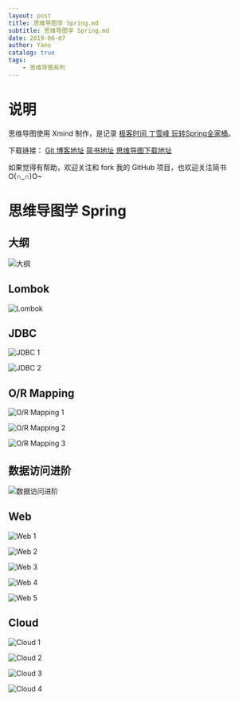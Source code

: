 ```yaml
---
layout: post
title: 思维导图学 Spring.md
subtitle: 思维导图学 Spring.md
date: 2019-06-07
author: Yano
catalog: true
tags:
    - 思维导图系列
---
```


# 说明

思维导图使用 Xmind 制作，是记录 [极客时间 丁雪峰 玩转Spring全家桶](https://github.com/geektime-geekbang/geektime-spring-family)。

下载链接：
[Git 博客地址](https://ljyyano.github.io/2019/06/07/%E6%80%9D%E7%BB%B4%E5%AF%BC%E5%9B%BE%E5%AD%A6Spring/)
[简书地址](https://www.jianshu.com/p/f45d5623d7e6)
[思维导图下载地址]()

如果觉得有帮助，欢迎关注和 fork 我的 GitHub 项目，也欢迎关注简书O(∩_∩)O~

# 思维导图学 Spring

## 大纲

![大纲](https://upload-images.jianshu.io/upload_images/986147-34cf32440dcd872a.png?imageMogr2/auto-orient/strip%7CimageView2/2/w/1240)

## Lombok

![Lombok](https://upload-images.jianshu.io/upload_images/986147-b9cb34ba8e9439f3.png?imageMogr2/auto-orient/strip%7CimageView2/2/w/1240)

## JDBC

![JDBC 1](https://upload-images.jianshu.io/upload_images/986147-6e7d8d344fca14bb.png?imageMogr2/auto-orient/strip%7CimageView2/2/w/1240)

![JDBC 2](https://upload-images.jianshu.io/upload_images/986147-520a2bcf5254475f.png?imageMogr2/auto-orient/strip%7CimageView2/2/w/1240)

## O/R Mapping

![O/R Mapping 1](https://upload-images.jianshu.io/upload_images/986147-c76253eb70bf82b6.png?imageMogr2/auto-orient/strip%7CimageView2/2/w/1240)

![O/R Mapping 2](https://upload-images.jianshu.io/upload_images/986147-fb399bc0fc450600.png?imageMogr2/auto-orient/strip%7CimageView2/2/w/1240)

![O/R Mapping 3](https://upload-images.jianshu.io/upload_images/986147-b9dd3902f666c54f.png?imageMogr2/auto-orient/strip%7CimageView2/2/w/1240)

## 数据访问进阶

![数据访问进阶](https://upload-images.jianshu.io/upload_images/986147-931f1a111e7d7f50.png?imageMogr2/auto-orient/strip%7CimageView2/2/w/1240)

## Web

![Web 1](https://upload-images.jianshu.io/upload_images/986147-2938406fc4436c4d.png?imageMogr2/auto-orient/strip%7CimageView2/2/w/1240)

![Web 2](https://upload-images.jianshu.io/upload_images/986147-dd077e01ecdfcdc7.png?imageMogr2/auto-orient/strip%7CimageView2/2/w/1240)

![Web 3](https://upload-images.jianshu.io/upload_images/986147-2584885fc0cd481c.png?imageMogr2/auto-orient/strip%7CimageView2/2/w/1240)

![Web 4](https://upload-images.jianshu.io/upload_images/986147-67b741759a13eae8.png?imageMogr2/auto-orient/strip%7CimageView2/2/w/1240)

![Web 5](https://upload-images.jianshu.io/upload_images/986147-f3dda011780a7dd8.png?imageMogr2/auto-orient/strip%7CimageView2/2/w/1240)

## Cloud

![Cloud 1](https://upload-images.jianshu.io/upload_images/986147-81aed73d269ff185.png?imageMogr2/auto-orient/strip%7CimageView2/2/w/1240)

![Cloud 2](https://upload-images.jianshu.io/upload_images/986147-902690471fe8038d.png?imageMogr2/auto-orient/strip%7CimageView2/2/w/1240)

![Cloud 3](https://upload-images.jianshu.io/upload_images/986147-ad5f70138672f97f.png?imageMogr2/auto-orient/strip%7CimageView2/2/w/1240)

![Cloud 4](https://upload-images.jianshu.io/upload_images/986147-1327e4664b9bde79.png?imageMogr2/auto-orient/strip%7CimageView2/2/w/1240)
